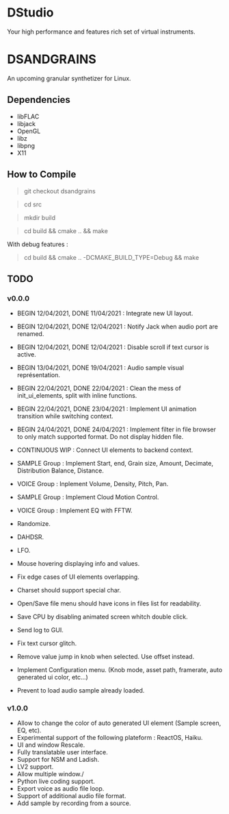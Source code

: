 # DStudio

Your high performance and features rich set of virtual instruments.

# DSANDGRAINS 

An upcoming granular synthetizer for Linux. 

## Dependencies

- libFLAC
- libjack
- OpenGL
- libz
- libpng
- X11

## How to Compile

> git checkout dsandgrains

> cd src

> mkdir build

> cd build && cmake .. && make

With debug features :

> cd build && cmake .. -DCMAKE_BUILD_TYPE=Debug && make

## TODO

### v0.0.0

- BEGIN 12/04/2021, DONE 11/04/2021 : Integrate new UI layout.
- BEGIN 12/04/2021, DONE 12/04/2021 : Notify Jack when audio port are renamed.
- BEGIN 12/04/2021, DONE 12/04/2021 : Disable scroll if text cursor is active.
- BEGIN 13/04/2021, DONE 19/04/2021 : Audio sample visual représentation.
- BEGIN 22/04/2021, DONE 22/04/2021 : Clean the mess of init_ui_elements, split with inline functions.
- BEGIN 22/04/2021, DONE 23/04/2021 : Implement UI animation transition while switching context.
- BEGIN 24/04/2021, DONE 24/04/2021 : Implement filter in file browser to only match supported format. Do not display hidden file.

- CONTINUOUS WIP : Connect UI elements to backend context.
- SAMPLE Group : Implement Start, end, Grain size, Amount, Decimate, Distribution Balance, Distance.
- VOICE Group : Inplement Volume, Density, Pitch, Pan.
- SAMPLE Group : Implement Cloud Motion Control.
- VOICE Group : Implement EQ with FFTW.
- Randomize.
- DAHDSR.
- LFO.
- Mouse hovering displaying info and values.
- Fix edge cases of UI elements overlapping.
- Charset should support special char.
- Open/Save file menu should have icons in files list for readability.
- Save CPU by disabling animated screen whitch double click.
- Send log to GUI.
- Fix text cursor glitch.
- Remove value jump in knob when selected. Use offset instead.
- Implement Configuration menu. (Knob mode, asset path, framerate, auto generated ui color, etc...)
- Prevent to load audio sample already loaded.

### v1.0.0

- Allow to change the color of auto generated UI element (Sample screen, EQ, etc).
- Experimental support of the following plateform : ReactOS, Haiku.
- UI and window Rescale.
- Fully translatable user interface.
- Support for NSM and Ladish.
- LV2 support.
- Allow multiple window./
- Python live coding support.
- Export voice as audio file loop.
- Support of additional audio file format.
- Add sample by recording from a source.
